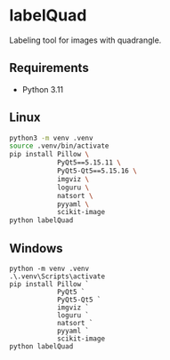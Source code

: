 # labelQuad

Labeling tool for images with quadrangle.

## Requirements

- Python 3.11

## Linux

```bash
python3 -m venv .venv
source .venv/bin/activate
pip install Pillow \
            PyQt5==5.15.11 \
            PyQt5-Qt5==5.15.16 \
            imgviz \
            loguru \
            natsort \
            pyyaml \
            scikit-image
python labelQuad
```

## Windows

```
python -m venv .venv
.\.venv\Scripts\activate
pip install Pillow `
            PyQt5 `
            PyQt5-Qt5 `
            imgviz `
            loguru `
            natsort `
            pyyaml `
            scikit-image
python labelQuad
```

